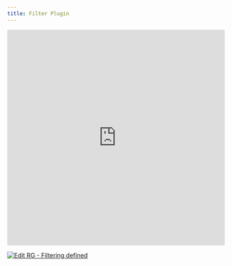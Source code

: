 ```yaml
---
title: Filter Plugin
---
```


<ClientOnly>
<iframe src="https://codesandbox.io/embed/z9mzgr?view=preview&module=%2Fsrc%2Findex.ts&hidenavigation=1"
     style="width:100%; height: 500px; border:0; border-radius: 4px; overflow:hidden;"
     title="RG - Filtering defined"
     allow="accelerometer; ambient-light-sensor; camera; encrypted-media; geolocation; gyroscope; hid; microphone; midi; payment; usb; vr; xr-spatial-tracking"
     sandbox="allow-forms allow-modals allow-popups allow-presentation allow-same-origin allow-scripts"
   ></iframe>
</ClientOnly>

[![Edit RG - Filtering defined](https://codesandbox.io/static/img/play-codesandbox.svg)](https://codesandbox.io/p/sandbox/rg-filtering-defined-z9mzgr)